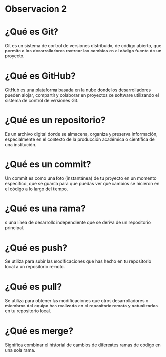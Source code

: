 # Observacion 2

# ¿Qué es Git?
Git es un sistema de control de versiones distribuido, de código abierto, que permite a los desarrolladores rastrear los cambios en el código fuente de un proyecto.
# ¿Qué es GitHub?
GitHub es una plataforma basada en la nube donde los desarrolladores pueden alojar, compartir y colaborar en proyectos de software utilizando el sistema de control de versiones Git.
# ¿Qué es un repositorio?
Es un archivo digital donde se almacena, organiza y preserva información, especialmente en el contexto de la producción académica o científica de una institución.
# ¿Qué es un commit?
Un commit es como una foto (instantánea) de tu proyecto en un momento específico, que se guarda para que puedas ver qué cambios se hicieron en el código a lo largo del tiempo.
# ¿Qué es una rama?
s una línea de desarrollo independiente que se deriva de un repositorio principal.
# ¿Qué es push?
Se utiliza para subir las modificaciones que has hecho en tu repositorio local a un repositorio remoto.
# ¿Qué es pull?
Se utiliza para obtener las modificaciones que otros desarrolladores o miembros del equipo han realizado en el repositorio remoto y actualizarlas en tu repositorio local. 
# ¿Qué es merge?
Significa combinar el historial de cambios de diferentes ramas de código en una sola rama.
